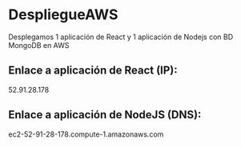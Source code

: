 # DespliegueAWS
Desplegamos 1 aplicación de React y 1 aplicación de Nodejs con BD MongoDB en AWS

## Enlace a aplicación de React (IP):
52.91.28.178

## Enlace a aplicación de NodeJS (DNS):
ec2-52-91-28-178.compute-1.amazonaws.com
